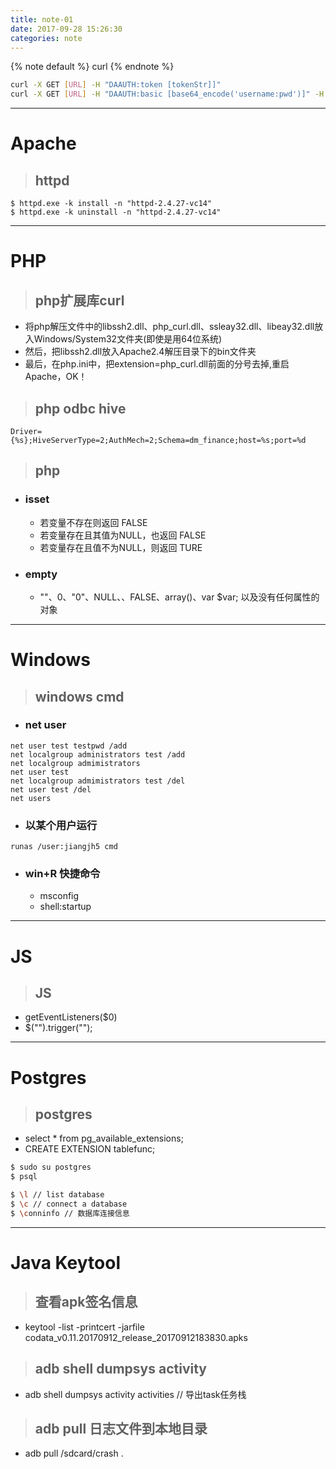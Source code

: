 ```yaml
---
title: note-01
date: 2017-09-28 15:26:30
categories: note
---
```


{% note default %} curl {% endnote %}
```sh
curl -X GET [URL] -H "DAAUTH:token [tokenStr]]"
curl -X GET [URL] -H "DAAUTH:basic [base64_encode('username:pwd')]" -H "API:mobile 1.0"
```
***

# Apache
> ## httpd

```dos
$ httpd.exe -k install -n "httpd-2.4.27-vc14"
$ httpd.exe -k uninstall -n "httpd-2.4.27-vc14"
```
***

# PHP
> ## php扩展库curl

+ 将php解压文件中的libssh2.dll、php_curl.dll、ssleay32.dll、libeay32.dll放入Windows/System32文件夹(即使是用64位系统)
+ 然后，把libssh2.dll放入Apache2.4解压目录下的bin文件夹
+ 最后，在php.ini中，把extension=php_curl.dll前面的分号去掉,重启Apache，OK！

> ## php odbc hive

```
Driver={%s};HiveServerType=2;AuthMech=2;Schema=dm_finance;host=%s;port=%d
```

> ## php 

+ ### isset 
    + 若变量不存在则返回 FALSE 
    + 若变量存在且其值为NULL，也返回 FALSE 
    + 若变量存在且值不为NULL，则返回 TURE 
+ ### empty
    + ""、0、"0"、NULL、、FALSE、array()、var $var; 以及没有任何属性的对象
***

# Windows
> ## windows cmd

+ ### net user
```dos
net user test testpwd /add 
net localgroup administrators test /add 
net localgroup admimistrators
net user test
net localgroup admimistrators test /del 
net user test /del
net users
```
+ ### 以某个用户运行
```dos
runas /user:jiangjh5 cmd
```
+ ### win+R 快捷命令
  - msconfig
  - shell:startup
***

# JS
> ## JS

+ getEventListeners($0)
+ $("").trigger("");
***

# Postgres
> ## postgres

+ select * from pg_available_extensions;
+ CREATE EXTENSION tablefunc;
```sh
$ sudo su postgres
$ psql

$ \l // list database
$ \c // connect a database
$ \conninfo // 数据库连接信息
```
***

# Java Keytool
> ## 查看apk签名信息

+ keytool -list -printcert -jarfile codata_v0.11.20170912_release_20170912183830.apks

> ## adb shell dumpsys activity

+ adb shell dumpsys activity activities // 导出task任务栈

> ## adb pull 日志文件到本地目录

+ adb pull /sdcard/crash .
